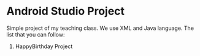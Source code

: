 # Android Studio Project
Simple project of my teaching class. We use XML and Java language. The list that you can follow:

<ol>
  <li>HappyBirthday Project</li>
</ol>
